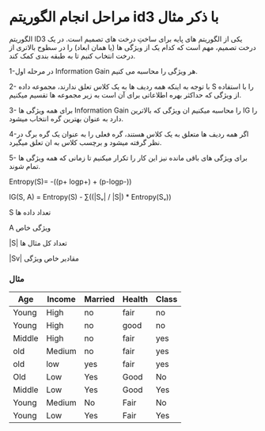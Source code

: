 # مراحل انجام الگوریتم id3 با ذکر مثال

 الگوریتم ID3 یکی از الگوریتم های پایه برای ساختِ درخت های تصمیم است. در یک درخت تصمیم، مهم است که کدام یک از ویژگی ها (یا همان ابعاد) را در سطوح بالاتری از درخت انتخاب کنیم تا به طبقه بندی کمک کند.
 
 1-در مرحله اول Information Gain هر ویژگی را محاسبه می کنیم.
 
 2- با توجه به اینکه همه ردیف ها به یک کلاس تعلق ندارند، مجموعه داده S را با استفاده از ویژگی که حداکثر بهره اطلاعاتی برای آن است به زیر مجموعه ها تقسیم میکنیم.
 
 3- برای همه ویژگی ها Information Gain را محاسبه میکنیم ان ویژگی که بالاترین IG را دارد به عنوان بهترین گره انتخاب میشود.
 
 4-اگر همه ردیف ها متعلق به یک کلاس هستند، گره فعلی را به عنوان یک گره برگ در نظر گرفته میشود و برچسب کلاس به ان تعلق میگیرد.
 
 5- برای ویژگی های باقی مانده نیز این کار را تکرار میکنیم تا زمانی که همه ویژگی ها تمام شوند.
 
 Entropy(S)= -((p+ logp+) + (p-logp-))
 
 IG(S, A) = Entropy(S) - ∑((|Sᵥ| / |S|) * Entropy(Sᵥ))
 
 S تعداد داده ها 
 
 A ویژگی خاص
 
 |S| تعداد کل مثال ها
 
 |Sv| مقادیر خاص ویژگی
 
 
### مثال

| Age   | Income | Married | Health | Class | 
| ----  | ------ | ------- | ------ | ----- |
| Young | High   |   no    |  fair  |   no  |
| Young | High   |   no    |  good  |   no  |
| Middle| High   |   no    |  fair  |   yes |
| old   | Medium |   no    |  fair  |   yes |
| old   | low    |   yes   |  fair  |   yes |
| Old   | Low    |   Yes   | Good   |   No  |
| Middle| Low    |   Yes   | Good   |   Yes |
| Young | Medium |   No    | Fair   |   No  |
| Young |  Low   |  Yes    | Fair   |   Yes |







